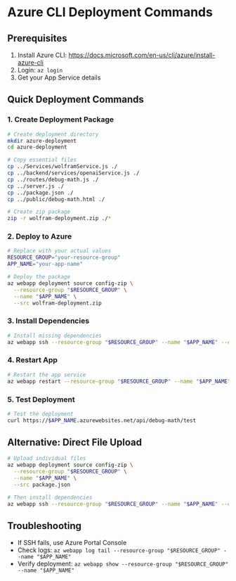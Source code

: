 # Azure CLI Deployment Commands

## Prerequisites
1. Install Azure CLI: https://docs.microsoft.com/en-us/cli/azure/install-azure-cli
2. Login: `az login`
3. Get your App Service details

## Quick Deployment Commands

### 1. Create Deployment Package
```bash
# Create deployment directory
mkdir azure-deployment
cd azure-deployment

# Copy essential files
cp ../Services/wolframService.js ./
cp ../backend/services/openaiService.js ./
cp ../routes/debug-math.js ./
cp ../server.js ./
cp ../package.json ./
cp ../public/debug-math.html ./

# Create zip package
zip -r wolfram-deployment.zip ./*
```

### 2. Deploy to Azure
```bash
# Replace with your actual values
RESOURCE_GROUP="your-resource-group"
APP_NAME="your-app-name"

# Deploy the package
az webapp deployment source config-zip \
  --resource-group "$RESOURCE_GROUP" \
  --name "$APP_NAME" \
  --src wolfram-deployment.zip
```

### 3. Install Dependencies
```bash
# Install missing dependencies
az webapp ssh --resource-group "$RESOURCE_GROUP" --name "$APP_NAME" --command "npm install @azure/keyvault-secrets @azure/identity mathjs axios"
```

### 4. Restart App
```bash
# Restart the app service
az webapp restart --resource-group "$RESOURCE_GROUP" --name "$APP_NAME"
```

### 5. Test Deployment
```bash
# Test the deployment
curl https://$APP_NAME.azurewebsites.net/api/debug-math/test
```

## Alternative: Direct File Upload
```bash
# Upload individual files
az webapp deployment source config-zip \
  --resource-group "$RESOURCE_GROUP" \
  --name "$APP_NAME" \
  --src package.json

# Then install dependencies
az webapp ssh --resource-group "$RESOURCE_GROUP" --name "$APP_NAME" --command "npm install"
```

## Troubleshooting
- If SSH fails, use Azure Portal Console
- Check logs: `az webapp log tail --resource-group "$RESOURCE_GROUP" --name "$APP_NAME"`
- Verify deployment: `az webapp show --resource-group "$RESOURCE_GROUP" --name "$APP_NAME"`


